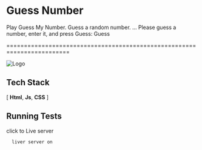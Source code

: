 
# Guess Number
Play Guess My Number. 
Guess a random number. ... 
Please guess a number, enter it, and press Guess: Guess

 ========================================================================
 


![Logo](https://4.bp.blogspot.com/-uqioeXAVUNE/VR7CaLZIgkI/AAAAAAAABFs/8On8fvjUEJk/s1600/anigif.)


## Tech Stack

[ **Html**, **Js**, **CSS** ]




## Running Tests

click to Live server

```bash
  liver server on
```

